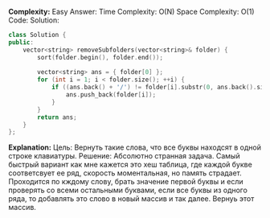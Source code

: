 **Complexity:** Easy
Answer:
	Time Complexity: O(N)
	Space Complexity: O(1)
Code:
Solution:
```cpp
class Solution {
public:
	vector<string> removeSubfolders(vector<string>& folder) {
		sort(folder.begin(), folder.end());
		  
		vector<string> ans = { folder[0] };
		for (int i = 1; i < folder.size(); ++i) {
			if ((ans.back() + '/') != folder[i].substr(0, ans.back().size()+1)) {
				ans.push_back(folder[i]);
			}
		}
		return ans;
	}
};
```
**Explanation:**
	Цель: Вернуть такие слова, что все буквы находсят в одной строке клавиатуры.
	Решение: Абсолютно странная задача. Самый быстрый вариант как мне кажется это хеш таблица, где каждой букве соответсвует ее ряд, скорость моментальная, но память страдает.
	Проходится по кждому слову, брать значение первой буквы и если проверять со всеми остальными буквами, если все буквы из одного ряда, то добавлять это слово в новый массив и так далее. Вернуь этот массив.